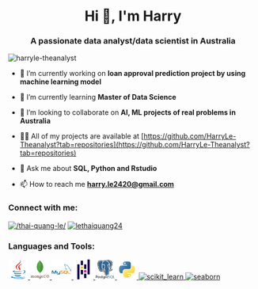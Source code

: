 <h1 align="center">Hi 👋, I'm Harry</h1>
<h3 align="center">A passionate data analyst/data scientist in Australia</h3>

<p align="left"> <img src="https://komarev.com/ghpvc/?username=harryle-theanalyst&label=Profile%20views&color=0e75b6&style=flat" alt="harryle-theanalyst" /> </p>

- 🔭 I’m currently working on **loan approval prediction project by using machine learning model**

- 🌱 I’m currently learning **Master of Data Science**

- 👯 I’m looking to collaborate on **AI, ML projects of real problems in Australia**

- 👨‍💻 All of my projects are available at [https://github.com/HarryLe-Theanalyst?tab=repositories](https://github.com/HarryLe-Theanalyst?tab=repositories)

- 💬 Ask me about **SQL, Python and Rstudio**

- 📫 How to reach me **harry.le2420@gmail.com**

<h3 align="left">Connect with me:</h3>
<p align="left">
<a href="https://linkedin.com/in//thai-quang-le/" target="blank"><img align="center" src="https://raw.githubusercontent.com/rahuldkjain/github-profile-readme-generator/master/src/images/icons/Social/linked-in-alt.svg" alt="/thai-quang-le/" height="30" width="40" /></a>
<a href="https://www.leetcode.com/lethaiquang24" target="blank"><img align="center" src="https://raw.githubusercontent.com/rahuldkjain/github-profile-readme-generator/master/src/images/icons/Social/leet-code.svg" alt="lethaiquang24" height="30" width="40" /></a>
</p>

<h3 align="left">Languages and Tools:</h3>
<p align="left"> <a href="https://www.java.com" target="_blank" rel="noreferrer"> <img src="https://raw.githubusercontent.com/devicons/devicon/master/icons/java/java-original.svg" alt="java" width="40" height="40"/> </a> <a href="https://www.mongodb.com/" target="_blank" rel="noreferrer"> <img src="https://raw.githubusercontent.com/devicons/devicon/master/icons/mongodb/mongodb-original-wordmark.svg" alt="mongodb" width="40" height="40"/> </a> <a href="https://www.mysql.com/" target="_blank" rel="noreferrer"> <img src="https://raw.githubusercontent.com/devicons/devicon/master/icons/mysql/mysql-original-wordmark.svg" alt="mysql" width="40" height="40"/> </a> <a href="https://pandas.pydata.org/" target="_blank" rel="noreferrer"> <img src="https://raw.githubusercontent.com/devicons/devicon/2ae2a900d2f041da66e950e4d48052658d850630/icons/pandas/pandas-original.svg" alt="pandas" width="40" height="40"/> </a> <a href="https://www.postgresql.org" target="_blank" rel="noreferrer"> <img src="https://raw.githubusercontent.com/devicons/devicon/master/icons/postgresql/postgresql-original-wordmark.svg" alt="postgresql" width="40" height="40"/> </a> <a href="https://www.python.org" target="_blank" rel="noreferrer"> <img src="https://raw.githubusercontent.com/devicons/devicon/master/icons/python/python-original.svg" alt="python" width="40" height="40"/> </a> <a href="https://scikit-learn.org/" target="_blank" rel="noreferrer"> <img src="https://upload.wikimedia.org/wikipedia/commons/0/05/Scikit_learn_logo_small.svg" alt="scikit_learn" width="40" height="40"/> </a> <a href="https://seaborn.pydata.org/" target="_blank" rel="noreferrer"> <img src="https://seaborn.pydata.org/_images/logo-mark-lightbg.svg" alt="seaborn" width="40" height="40"/> </a> </p>
